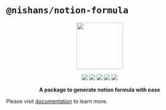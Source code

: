 # `@nishans/notion-formula`

<p align="center">
  <img width="125" src="https://github.com/Devorein/Nishan/blob/master/packages/notion-formula/docs/static/img/logo.svg"/>
</p>

<p align="center">
  <img src="https://img.shields.io/bundlephobia/minzip/@nishans/notion-formula?label=minzipped&style=flat"/>
  <img src="https://img.shields.io/npm/dw/@nishans/notion-formula?style=flat"/>
  <img src="https://img.shields.io/github/issues/devorein/nishan/@nishans/notion-formula"/>
  <img src="https://img.shields.io/npm/v/@nishans/notion-formula"/>
  <img src="https://img.shields.io/codecov/c/github/devorein/Nishan?flag=notion_formula"/>
</p>

<p align="center"><b>A package to generate notion formula with ease</b></p>

Please visit [documentation](https://nishans-notion-formula.netlify.app/) to learn more.
